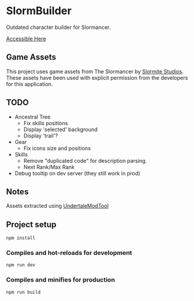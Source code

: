 # SlormBuilder

Outdated character builder for Slormancer.

[Accessible Here](https://senryoku.github.io/SlormBuilder/)

## Game Assets

This project uses game assets from The Slormancer by [Slormite Studios](https://www.slormitestudios.com). These assets have been used with explicit permission from the developers for this application.

## TODO

- Ancestral Tree
  - Fix skills positions
  - Display 'selected' background
  - Display 'trail'?
- Gear
  - Fix icons size and positions
- Skills
  - Remove "duplicated code" for description parsing.
  -	Next Rank/Max Rank
- Debug tooltip on dev server (they still work in prod)

## Notes

Assets extracted using [UndertaleModTool](https://github.com/UnderminersTeam/UndertaleModTool/)

## Project setup
```
npm install
```

### Compiles and hot-reloads for development
```
npm run dev
```

### Compiles and minifies for production
```
npm run build
```
